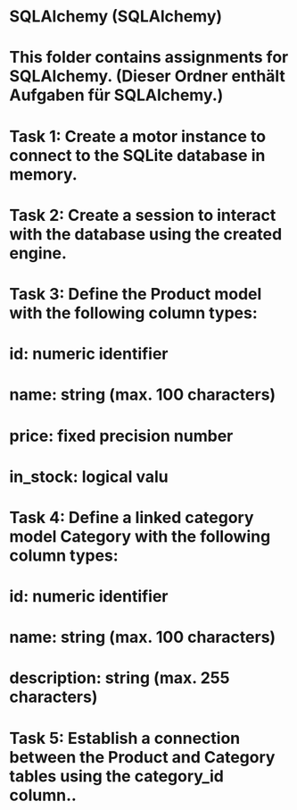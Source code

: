 # SQLAlchemy (SQLAlchemy)
# This folder contains assignments for SQLAlchemy. (Dieser Ordner enthält Aufgaben für SQLAlchemy.)
# Task 1: Create a motor instance to connect to the SQLite database in memory.
# Task 2: Create a session to interact with the database using the created engine.
# Task 3: Define the Product model with the following column types:
#     id: numeric identifier
#    name: string (max. 100 characters)
#    price: fixed precision number
#    in_stock: logical valu
# Task 4: Define a linked category model Category with the following column types:
#     id: numeric identifier
#     name: string (max. 100 characters)
#     description: string (max. 255 characters)
# Task 5: Establish a connection between the Product and Category tables using the category_id column..
